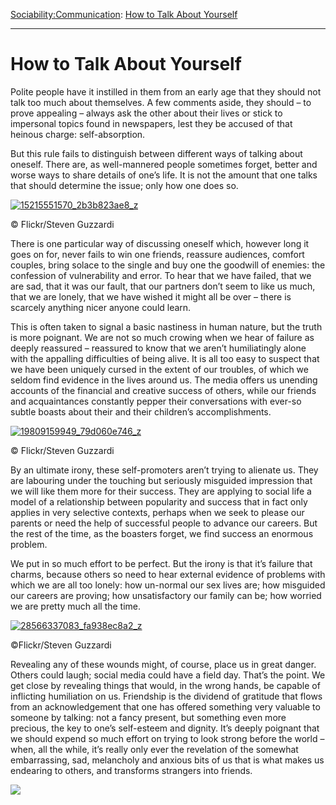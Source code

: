 [Sociability:](https://www.theschooloflife.com/thebookoflife/category/sociability/)[Communication](https://www.theschooloflife.com/thebookoflife/category/sociability/communication/): [How to Talk About Yourself](https://www.theschooloflife.com/thebookoflife/how-to-talk-about-yourself/)

* * *

# How to Talk About Yourself

Polite people have it instilled in them from an early age that they should not talk too much about themselves. A few comments aside, they should – to prove appealing – always ask the other about their lives or stick to impersonal topics found in newspapers, lest they be accused of that heinous charge: self-absorption.

But this rule fails to distinguish between different ways of talking about oneself. There are, as well-mannered people sometimes forget, better and worse ways to share details of one’s life. It is not the amount that one talks that should determine the issue; only how one does so.

[![15215551570_2b3b823ae8_z](https://www.theschooloflife.com/thebookoflife/wp-content/uploads/2016/10/15215551570_2b3b823ae8_z.jpg)](http://www.thebookoflife.org/wp-content/uploads/2016/10/15215551570_2b3b823ae8_z.jpg)

© Flickr/Steven Guzzardi

There is one particular way of discussing oneself which, however long it goes on for, never fails to win one friends, reassure audiences, comfort couples, bring solace to the single and buy one the goodwill of enemies: the confession of vulnerability and error. To hear that we have failed, that we are sad, that it was our fault, that our partners don’t seem to like us much, that we are lonely, that we have wished it might all be over – there is scarcely anything nicer anyone could learn.

This is often taken to signal a basic nastiness in human nature, but the truth is more poignant. We are not so much crowing when we hear of failure as deeply reassured – reassured to know that we aren’t humiliatingly alone with the appalling difficulties of being alive. It is all too easy to suspect that we have been uniquely cursed in the extent of our troubles, of which we seldom find evidence in the lives around us. The media offers us unending accounts of the financial and creative success of others, while our friends and acquaintances constantly pepper their conversations with ever-so subtle boasts about their and their children’s accomplishments.

[![19809159949_79d060e746_z](https://www.theschooloflife.com/thebookoflife/wp-content/uploads/2016/10/19809159949_79d060e746_z.jpg)](http://www.thebookoflife.org/wp-content/uploads/2016/10/19809159949_79d060e746_z.jpg)

© Flickr/Steven Guzzardi

By an ultimate irony, these self-promoters aren’t trying to alienate us. They are labouring under the touching but seriously misguided impression that we will like them more for their success. They are applying to social life a model of a relationship between popularity and success that in fact only applies in very selective contexts, perhaps when we seek to please our parents or need the help of successful people to advance our careers. But the rest of the time, as the boasters forget, we find success an enormous problem.

We put in so much effort to be perfect. But the irony is that it’s failure that charms, because others so need to hear external evidence of problems with which we are all too lonely: how un-normal our sex lives are; how misguided our careers are proving; how unsatisfactory our family can be; how worried we are pretty much all the time.

[![28566337083_fa938ec8a2_z](https://www.theschooloflife.com/thebookoflife/wp-content/uploads/2016/10/28566337083_fa938ec8a2_z.jpg)](http://www.thebookoflife.org/wp-content/uploads/2016/10/28566337083_fa938ec8a2_z.jpg)

©Flickr/Steven Guzzardi

Revealing any of these wounds might, of course, place us in great danger. Others could laugh; social media could have a field day. That’s the point. We get close by revealing things that would, in the wrong hands, be capable of inflicting humiliation on us. Friendship is the dividend of gratitude that flows from an acknowledgement that one has offered something very valuable to someone by talking: not a fancy present, but something even more precious, the key to one’s self-esteem and dignity. It’s deeply poignant that we should expend so much effort on trying to look strong before the world – when, all the while, it’s really only ever the revelation of the somewhat embarrassing, sad, melancholy and anxious bits of us that is what makes us endearing to others, and transforms strangers into friends.

[![](https://img.youtube.com/vi/ldmPgQZ52Ec/0.jpg)](https://www.youtube.com/embed/ldmPgQZ52Ec '')
